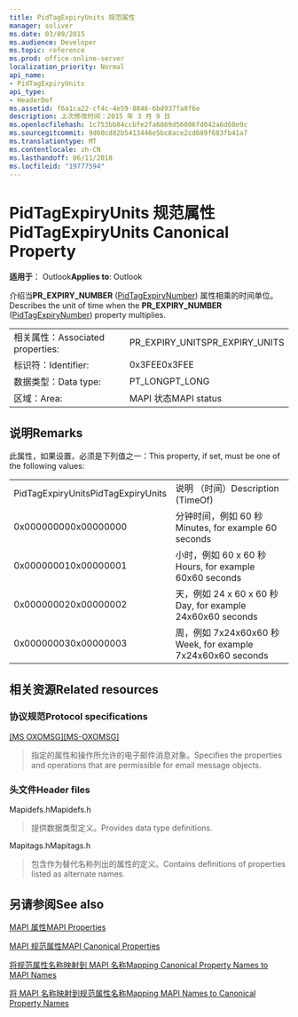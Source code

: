```yaml
---
title: PidTagExpiryUnits 规范属性
manager: soliver
ms.date: 03/09/2015
ms.audience: Developer
ms.topic: reference
ms.prod: office-online-server
localization_priority: Normal
api_name:
- PidTagExpiryUnits
api_type:
- HeaderDef
ms.assetid: f6a1ca22-cf4c-4e59-8846-6bd937fa8f6e
description: 上次修改时间：2015 年 3 月 9 日
ms.openlocfilehash: 1c753bb84ccbfe2fa6869d56806fd042a6d60e9c
ms.sourcegitcommit: 9d60cd82b5413446e5bc8ace2cd689f683fb41a7
ms.translationtype: MT
ms.contentlocale: zh-CN
ms.lasthandoff: 06/11/2018
ms.locfileid: "19777594"
---
```

# <a name="pidtagexpiryunits-canonical-property"></a><span data-ttu-id="c7c2c-103">PidTagExpiryUnits 规范属性</span><span class="sxs-lookup"><span data-stu-id="c7c2c-103">PidTagExpiryUnits Canonical Property</span></span>

  
  
<span data-ttu-id="c7c2c-104">**适用于**： Outlook</span><span class="sxs-lookup"><span data-stu-id="c7c2c-104">**Applies to**: Outlook</span></span> 
  
<span data-ttu-id="c7c2c-105">介绍当**PR_EXPIRY_NUMBER** ([PidTagExpiryNumber](pidtagexpirynumber-canonical-property.md)) 属性相乘的时间单位。</span><span class="sxs-lookup"><span data-stu-id="c7c2c-105">Describes the unit of time when the **PR_EXPIRY_NUMBER** ([PidTagExpiryNumber](pidtagexpirynumber-canonical-property.md)) property multiplies.</span></span>
  
|||
|:-----|:-----|
|<span data-ttu-id="c7c2c-106">相关属性：</span><span class="sxs-lookup"><span data-stu-id="c7c2c-106">Associated properties:</span></span>  <br/> |<span data-ttu-id="c7c2c-107">PR_EXPIRY_UNITS</span><span class="sxs-lookup"><span data-stu-id="c7c2c-107">PR_EXPIRY_UNITS</span></span>  <br/> |
|<span data-ttu-id="c7c2c-108">标识符：</span><span class="sxs-lookup"><span data-stu-id="c7c2c-108">Identifier:</span></span>  <br/> |<span data-ttu-id="c7c2c-109">0x3FEE</span><span class="sxs-lookup"><span data-stu-id="c7c2c-109">0x3FEE</span></span>  <br/> |
|<span data-ttu-id="c7c2c-110">数据类型：</span><span class="sxs-lookup"><span data-stu-id="c7c2c-110">Data type:</span></span>  <br/> |<span data-ttu-id="c7c2c-111">PT_LONG</span><span class="sxs-lookup"><span data-stu-id="c7c2c-111">PT_LONG</span></span>  <br/> |
|<span data-ttu-id="c7c2c-112">区域：</span><span class="sxs-lookup"><span data-stu-id="c7c2c-112">Area:</span></span>  <br/> |<span data-ttu-id="c7c2c-113">MAPI 状态</span><span class="sxs-lookup"><span data-stu-id="c7c2c-113">MAPI status</span></span>  <br/> |
   
## <a name="remarks"></a><span data-ttu-id="c7c2c-114">说明</span><span class="sxs-lookup"><span data-stu-id="c7c2c-114">Remarks</span></span>

<span data-ttu-id="c7c2c-115">此属性，如果设置，必须是下列值之一：</span><span class="sxs-lookup"><span data-stu-id="c7c2c-115">This property, if set, must be one of the following values:</span></span>
  
|||
|:-----|:-----|
|<span data-ttu-id="c7c2c-116">PidTagExpiryUnits</span><span class="sxs-lookup"><span data-stu-id="c7c2c-116">PidTagExpiryUnits</span></span>  <br/> |<span data-ttu-id="c7c2c-117">说明 （时间）</span><span class="sxs-lookup"><span data-stu-id="c7c2c-117">Description (TimeOf)</span></span>  <br/> |
|<span data-ttu-id="c7c2c-118">0x00000000</span><span class="sxs-lookup"><span data-stu-id="c7c2c-118">0x00000000</span></span>  <br/> |<span data-ttu-id="c7c2c-119">分钟时间，例如 60 秒</span><span class="sxs-lookup"><span data-stu-id="c7c2c-119">Minutes, for example 60 seconds</span></span>  <br/> |
|<span data-ttu-id="c7c2c-120">0x00000001</span><span class="sxs-lookup"><span data-stu-id="c7c2c-120">0x00000001</span></span>  <br/> |<span data-ttu-id="c7c2c-121">小时，例如 60 x 60 秒</span><span class="sxs-lookup"><span data-stu-id="c7c2c-121">Hours, for example 60x60 seconds</span></span>  <br/> |
|<span data-ttu-id="c7c2c-122">0x00000002</span><span class="sxs-lookup"><span data-stu-id="c7c2c-122">0x00000002</span></span>  <br/> |<span data-ttu-id="c7c2c-123">天，例如 24 x 60 x 60 秒</span><span class="sxs-lookup"><span data-stu-id="c7c2c-123">Day, for example 24x60x60 seconds</span></span>  <br/> |
|<span data-ttu-id="c7c2c-124">0x00000003</span><span class="sxs-lookup"><span data-stu-id="c7c2c-124">0x00000003</span></span>  <br/> |<span data-ttu-id="c7c2c-125">周，例如 7x24x60x60 秒</span><span class="sxs-lookup"><span data-stu-id="c7c2c-125">Week, for example 7x24x60x60 seconds</span></span>  <br/> |
   
## <a name="related-resources"></a><span data-ttu-id="c7c2c-126">相关资源</span><span class="sxs-lookup"><span data-stu-id="c7c2c-126">Related resources</span></span>

### <a name="protocol-specifications"></a><span data-ttu-id="c7c2c-127">协议规范</span><span class="sxs-lookup"><span data-stu-id="c7c2c-127">Protocol specifications</span></span>

<span data-ttu-id="c7c2c-128">[[MS OXOMSG]](http://msdn.microsoft.com/library/daa9120f-f325-4afb-a738-28f91049ab3c%28Office.15%29.aspx)</span><span class="sxs-lookup"><span data-stu-id="c7c2c-128">[[MS-OXOMSG]](http://msdn.microsoft.com/library/daa9120f-f325-4afb-a738-28f91049ab3c%28Office.15%29.aspx)</span></span>
  
> <span data-ttu-id="c7c2c-129">指定的属性和操作所允许的电子邮件消息对象。</span><span class="sxs-lookup"><span data-stu-id="c7c2c-129">Specifies the properties and operations that are permissible for email message objects.</span></span>
    
### <a name="header-files"></a><span data-ttu-id="c7c2c-130">头文件</span><span class="sxs-lookup"><span data-stu-id="c7c2c-130">Header files</span></span>

<span data-ttu-id="c7c2c-131">Mapidefs.h</span><span class="sxs-lookup"><span data-stu-id="c7c2c-131">Mapidefs.h</span></span>
  
> <span data-ttu-id="c7c2c-132">提供数据类型定义。</span><span class="sxs-lookup"><span data-stu-id="c7c2c-132">Provides data type definitions.</span></span>
    
<span data-ttu-id="c7c2c-133">Mapitags.h</span><span class="sxs-lookup"><span data-stu-id="c7c2c-133">Mapitags.h</span></span>
  
> <span data-ttu-id="c7c2c-134">包含作为替代名称列出的属性的定义。</span><span class="sxs-lookup"><span data-stu-id="c7c2c-134">Contains definitions of properties listed as alternate names.</span></span>
    
## <a name="see-also"></a><span data-ttu-id="c7c2c-135">另请参阅</span><span class="sxs-lookup"><span data-stu-id="c7c2c-135">See also</span></span>



[<span data-ttu-id="c7c2c-136">MAPI 属性</span><span class="sxs-lookup"><span data-stu-id="c7c2c-136">MAPI Properties</span></span>](mapi-properties.md)
  
[<span data-ttu-id="c7c2c-137">MAPI 规范属性</span><span class="sxs-lookup"><span data-stu-id="c7c2c-137">MAPI Canonical Properties</span></span>](mapi-canonical-properties.md)
  
[<span data-ttu-id="c7c2c-138">将规范属性名称映射到 MAPI 名称</span><span class="sxs-lookup"><span data-stu-id="c7c2c-138">Mapping Canonical Property Names to MAPI Names</span></span>](mapping-canonical-property-names-to-mapi-names.md)
  
[<span data-ttu-id="c7c2c-139">将 MAPI 名称映射到规范属性名称</span><span class="sxs-lookup"><span data-stu-id="c7c2c-139">Mapping MAPI Names to Canonical Property Names</span></span>](mapping-mapi-names-to-canonical-property-names.md)

